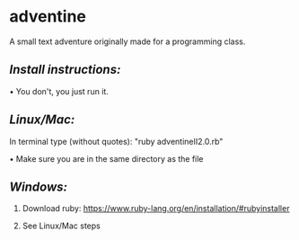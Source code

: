 adventine
=========

A small text adventure originally made for a programming class.


*Install instructions:*
---------------------
• You don't, you just run it.


*Linux/Mac:*
----------
In terminal type (without quotes): "ruby adventineII2.0.rb"

• Make sure you are in the same directory as the file


*Windows:*
--------
1) Download ruby: https://www.ruby-lang.org/en/installation/#rubyinstaller

2) See Linux/Mac steps
